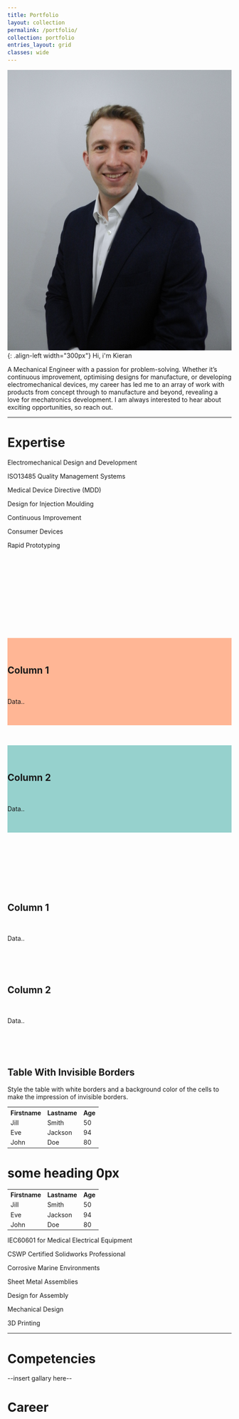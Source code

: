 ```yaml
---
title: Portfolio
layout: collection
permalink: /portfolio/
collection: portfolio
entries_layout: grid
classes: wide
---
```


![](/assets/images/Bio(4x5vertical).png){: .align-left width="300px"} Hi, i'm Kieran

A Mechanical Engineer with a passion for problem-solving. Whether it’s continuous improvement, optimising designs for manufacture, or developing electromechanical devices, my career has led me to an array of work with products from concept through to manufacture and beyond, revealing a love for mechatronics development. I am always interested to hear about exciting opportunities, so reach out.

***
# Expertise
Electromechanical Design and Development

ISO13485 Quality Management Systems

Medical Device Directive (MDD)

Design for Injection Moulding

Continuous Improvement

Consumer Devices

Rapid Prototyping

<html>

 <head>

    <style>

    {

        box-sizing: border-box;

    }

    /* Set additional styling options for the columns*/

    .column {

    float: left;

    width: 50%;

    }

  

    .row:after {

    content: "";

    display: table;

    clear: both;

    }

    </style>

 </head>

 <body>

    <div class="row">

        <div class="column" style="background-color:#FFB695;">

            <h2>Column 1</h2>

            <p>Data..</p>

        </div>

        <div class="column" style="background-color:#96D1CD;">

            <h2>Column 2</h2>

            <p>Data..</p>

        </div>

    </div>

 </body>

</html>

<html>
 <head>
    <style>
    .column {
    float: left;
    width: 50%;
    }

    .row:after {
    content: "";
    display: table;
    clear: both;
    }
    </style>
 </head>
 <body>
    <div class="row">
        <div class="column">
            <h2>Column 1</h2>
            <p>Data..</p>
        </div>
        <div class="column">
            <h2>Column 2</h2>
            <p>Data..</p>
        </div>
    </div>
 </body>
</html>



<html>
<head>
<style>
table, th, td {
  border: 0px solid red;
  border-collapse: collapse;
}
</style>
</head>
<body>

<h2>Table With Invisible Borders</h2>

<p>Style the table with white borders and a background color of the cells to make the impression of invisible borders.</p>

<table style="width:100%">
  <tr>
    <th>Firstname</th>
    <th>Lastname</th> 
    <th>Age</th>
  </tr>
  <tr>
    <td>Jill</td>
    <td>Smith</td>
    <td>50</td>
  </tr>
  <tr>
    <td>Eve</td>
    <td>Jackson</td>
    <td>94</td>
  </tr>
  <tr>
    <td>John</td>
    <td>Doe</td>
    <td>80</td>
  </tr>
</table>

</body>
</html>


# some heading 0px



<html>
<head>
<style>
table, th, td {
  border: 0px solid red;
  border-collapse: collapse;
}
</style>
</head>
<body>
<table style="width:100%">
  <tr>
    <th>Firstname</th>
    <th>Lastname</th> 
    <th>Age</th>
  </tr>
  <tr>
    <td>Jill</td>
    <td>Smith</td>
    <td>50</td>
  </tr>
  <tr>
    <td>Eve</td>
    <td>Jackson</td>
    <td>94</td>
  </tr>
  <tr>
    <td>John</td>
    <td>Doe</td>
    <td>80</td>
  </tr>
</table>
</body>
</html>



IEC60601 for Medical Electrical Equipment

CSWP Certified Solidworks Professional

Corrosive Marine Environments

Sheet Metal Assemblies

Design for Assembly

Mechanical Design

3D Printing
***
# Competencies

--insert gallary here--

# Career

